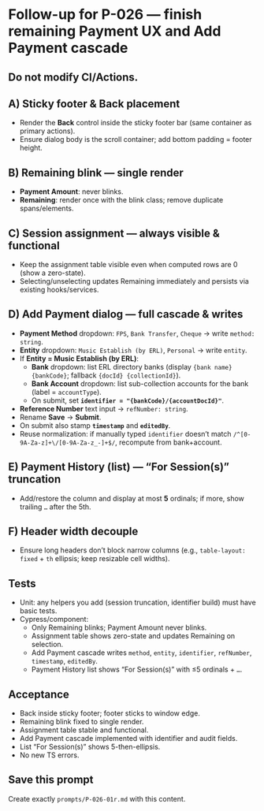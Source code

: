 # Follow-up for P-026 — finish remaining Payment UX and Add Payment cascade

## Do not modify CI/Actions.

## A) Sticky footer & Back placement
- Render the **Back** control inside the sticky footer bar (same container as primary actions).
- Ensure dialog body is the scroll container; add bottom padding = footer height.

## B) Remaining blink — single render
- **Payment Amount**: never blinks.
- **Remaining**: render once with the blink class; remove duplicate spans/elements.

## C) Session assignment — always visible & functional
- Keep the assignment table visible even when computed rows are 0 (show a zero-state).
- Selecting/unselecting updates Remaining immediately and persists via existing hooks/services.

## D) Add Payment dialog — full cascade & writes
- **Payment Method** dropdown: `FPS`, `Bank Transfer`, `Cheque` → write `method: string`.
- **Entity** dropdown: `Music Establish (by ERL)`, `Personal` → write `entity`.
- If **Entity = Music Establish (by ERL)**:
  - **Bank** dropdown: list ERL directory banks (display `{bank name} {bankCode}`; fallback `{docId} {collectionId}`).
  - **Bank Account** dropdown: list sub-collection accounts for the bank (label = `accountType`).
  - On submit, set **`identifier = "{bankCode}/{accountDocId}"`**.
- **Reference Number** text input → `refNumber: string`.
- Rename **Save** → **Submit**.
- On submit also stamp **`timestamp`** and **`editedBy`**.
- Reuse normalization: if manually typed `identifier` doesn’t match `/^[0-9A-Za-z]+\/[0-9A-Za-z_-]+$/`, recompute from bank+account.

## E) Payment History (list) — “For Session(s)” truncation
- Add/restore the column and display at most **5** ordinals; if more, show trailing `…` after the 5th.

## F) Header width decouple
- Ensure long headers don’t block narrow columns (e.g., `table-layout: fixed` + `th` ellipsis; keep resizable cell widths).

## Tests
- Unit: any helpers you add (session truncation, identifier build) must have basic tests.
- Cypress/component:
  - Only Remaining blinks; Payment Amount never blinks.
  - Assignment table shows zero-state and updates Remaining on selection.
  - Add Payment cascade writes `method`, `entity`, `identifier`, `refNumber`, `timestamp`, `editedBy`.
  - Payment History list shows “For Session(s)” with ≤5 ordinals + `…`.

## Acceptance
- Back inside sticky footer; footer sticks to window edge.
- Remaining blink fixed to single render.
- Assignment table stable and functional.
- Add Payment cascade implemented with identifier and audit fields.
- List “For Session(s)” shows 5-then-ellipsis.
- No new TS errors.

## Save this prompt
Create exactly `prompts/P-026-01r.md` with this content.
